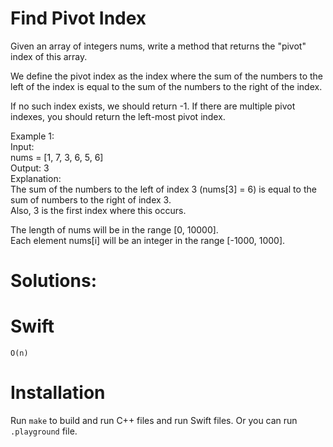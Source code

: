 # Find Pivot Index

Given an array of integers nums, write a method that returns the "pivot" index of this array.  

We define the pivot index as the index where the sum of the numbers to the left of the index is equal to the sum of the numbers to the right of the index.  

If no such index exists, we should return -1. If there are multiple pivot indexes, you should return the left-most pivot index.  

Example 1:  
Input:   
nums = [1, 7, 3, 6, 5, 6]  
Output: 3  
Explanation:   
The sum of the numbers to the left of index 3 (nums[3] = 6) is equal to the sum of numbers to the right of index 3.  
Also, 3 is the first index where this occurs.  

The length of nums will be in the range [0, 10000].  
Each element nums[i] will be an integer in the range [-1000, 1000].  

# Solutions:

# Swift
```
O(n)

```
# Installation
Run `make` to build and run C++ files and run Swift files. Or you can run `.playground` file.
